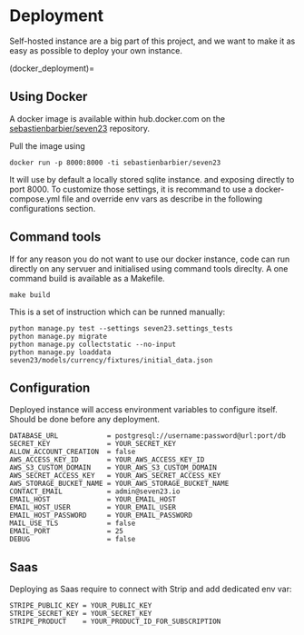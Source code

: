 # Deployment

Self-hosted instance are a big part of this project, and we want to make it as easy as possible to deploy your own instance.

(docker_deployment)=

## Using Docker

A docker image is available within hub.docker.com on the [sebastienbarbier/seven23](https://hub.docker.com/r/sebastienbarbier/seven23) repository.

Pull the image using
```shell
docker run -p 8000:8000 -ti sebastienbarbier/seven23
```

It will use by default a locally stored sqlite instance. and exposing directly to port 8000. To customize those settings, it is recommand to use a docker-compose.yml file and override env vars as describe in the following configurations section.

## Command tools

If for any reason you do not want to use our docker instance, code can run directly on any servuer and initialised using command tools direclty. A one command build is available as a Makefile.

```shell
make build
```

This is a set of instruction which can be runned manually:

```shell
python manage.py test --settings seven23.settings_tests
python manage.py migrate
python manage.py collectstatic --no-input
python manage.py loaddata seven23/models/currency/fixtures/initial_data.json
```

## Configuration

Deployed instance will access environment variables to configure itself. Should be done before any deployment.

```shell
DATABASE_URL            = postgresql://username:password@url:port/db
SECRET_KEY              = YOUR_SECRET_KEY
ALLOW_ACCOUNT_CREATION  = false
AWS_ACCESS_KEY_ID       = YOUR_AWS_ACCESS_KEY_ID
AWS_S3_CUSTOM_DOMAIN    = YOUR_AWS_S3_CUSTOM_DOMAIN
AWS_SECRET_ACCESS_KEY   = YOUR_AWS_SECRET_ACCESS_KEY
AWS_STORAGE_BUCKET_NAME = YOUR_AWS_STORAGE_BUCKET_NAME
CONTACT_EMAIL           = admin@seven23.io
EMAIL_HOST              = YOUR_EMAIL_HOST
EMAIL_HOST_USER         = YOUR_EMAIL_USER
EMAIL_HOST_PASSWORD     = YOUR_EMAIL_PASSWORD
MAIL_USE_TLS            = false
EMAIL_PORT              = 25
DEBUG                   = false
```

## Saas

Deploying as Saas require to connect with Strip and add dedicated env var:


```shell
STRIPE_PUBLIC_KEY = YOUR_PUBLIC_KEY
STRIPE_SECRET_KEY = YOUR_SECRET_KEY
STRIPE_PRODUCT    = YOUR_PRODUCT_ID_FOR_SUBSCRIPTION
```